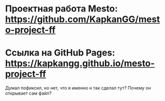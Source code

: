 # Проектная работа Mesto: https://github.com/KapkanGG/mesto-project-ff

# Ссылка на GitHub Pages: https://kapkangg.github.io/mesto-project-ff

Думал пофиксил, но нет, что я именно н так сделал тут? Почему он открывает сам файл?
